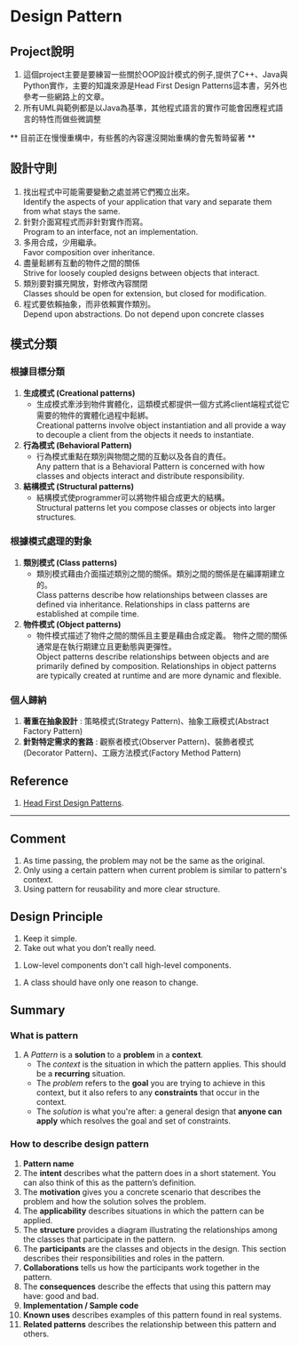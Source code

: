 # Design Pattern
 
## Project說明
1. 這個project主要是要練習一些關於OOP設計模式的例子,提供了C++、Java與Python實作，主要的知識來源是Head First Design Patterns這本書，另外也參考一些網路上的文章。
2. 所有UML與範例都是以Java為基準，其他程式語言的實作可能會因應程式語言的特性而做些微調整

** 目前正在慢慢重構中，有些舊的內容還沒開始重構的會先暫時留著 **


## 設計守則
1. 找出程式中可能需要變動之處並將它們獨立出來。  
Identify the aspects of your application that vary and separate them from what stays the same.
1. 針對介面寫程式而非針對實作而寫。  
Program to an interface, not an implementation.
1. 多用合成，少用繼承。  
Favor composition over inheritance.
1. 盡量鬆綁有互動的物件之間的關係  
Strive for loosely coupled designs between objects that interact.
1. 類別要對擴充開放，對修改內容關閉  
Classes should be open for extension, but closed for modification.
1. 程式要依賴抽象，而非依賴實作類別。  
Depend upon abstractions. Do not depend upon concrete classes


## 模式分類
### 根據目標分類
1. **生成模式 (Creational patterns)**
   - 生成模式牽涉到物件實體化，這類模式都提供一個方式將client端程式從它需要的物件的實體化過程中鬆綁。  
   Creational patterns involve object instantiation and all provide a way to decouple a client from the objects it needs to instantiate.
1. **行為模式 (Behavioral Pattern)**
   - 行為模式重點在類別與物間之間的互動以及各自的責任。  
   Any pattern that is a Behavioral Pattern is concerned with how classes and objects interact and distribute responsibility.
1. **結構模式 (Structural patterns)**
   - 結構模式使programmer可以將物件組合成更大的結構。  
   Structural patterns let you compose classes or objects into larger structures. 

### 根據模式處理的對象
1. **類別模式 (Class patterns)**
   - 類別模式藉由介面描述類別之間的關係。類別之間的關係是在編譯期建立的。  
   Class patterns describe how relationships between classes are defined via inheritance. Relationships in class patterns are established at compile time.
1. **物件模式 (Object patterns)**
   - 物件模式描述了物件之間的關係且主要是藉由合成定義。 物件之間的關係通常是在執行期建立且更動態與更彈性。  
   Object patterns describe relationships between objects and are primarily defined by composition. Relationships in object patterns are typically created at runtime and are more dynamic and flexible.


### 個人歸納
1. **著重在抽象設計** : 策略模式(Strategy Pattern)、抽象工廠模式(Abstract Factory Pattern)
2. **針對特定需求的套路** : 觀察者模式(Observer Pattern)、裝飾者模式(Decorator Pattern)、工廠方法模式(Factory Method Pattern)

## Reference
1. [Head First Design Patterns](https://www.oreilly.com/library/view/head-first-design/0596007124/).

------

## Comment
1. As time passing, the problem may not be the same as the original.
1. Only using a certain pattern when current problem is similar to pattern's context. 
1. Using pattern for reusability and more clear structure.

## Design Principle
1. Keep it simple.
1. Take out what you don’t really need.
<!-- ch8 -->
1. Low-level components don't call high-level components.
<!-- ch9 -->
1. A class should have only one reason to change.

## Summary
### What is pattern
1. A _Pattern_ is a **solution** to a **problem** in a **context**.
   - The _context_ is the situation in which the pattern applies. This should be a **recurring** situation.
   - The _problem_ refers to the **goal** you are trying to achieve in this context, but it also refers to any **constraints** that occur in the context.
   - The _solution_ is what you're after: a general design that **anyone can apply** which resolves the goal and set of constraints.

### How to describe design pattern
1. **Pattern name**
1. The **intent** describes what the pattern does in a short statement. You can also think of this as the pattern’s definition.
1. The **motivation** gives you a concrete
scenario that describes the problem and
how the solution solves the problem.
1. The **applicability** describes situations
in which the pattern can be applied.
1. The **structure** provides a diagram illustrating the relationships among the classes that participate
in the pattern.
1. The **participants** are the classes and
objects in the design. This section describes their responsibilities and roles in the pattern.
1. **Collaborations** tells us how the participants work together in the pattern.
1. The **consequences** describe the effects that using this pattern may have: good and bad.
1. **Implementation / Sample code**
1. **Known uses** describes examples of this pattern
found in real systems.
1. **Related patterns** describes the relationship between this pattern and others.